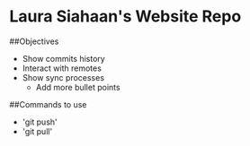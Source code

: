 # Laura Siahaan's Website Repo

##Objectives
* Show commits history
* Interact with remotes
* Show sync processes
	* Add more bullet points

##Commands to use
* 'git push'
* 'git pull'
